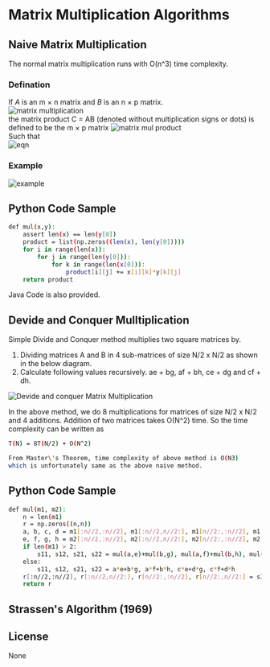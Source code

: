 # Matrix Multiplication Algorithms
## Naive Matrix Multiplication 
The normal matrix multiplication runs with O(n^3) time complexity. 
### Defination 
If *A* is an m × n matrix and *B* is an n × p matrix.  
![matrix multiplication](https://wikimedia.org/api/rest_v1/media/math/render/svg/9196c0c24ad20c3b18582bc78785fa405d91c7c3)  
the matrix product C = AB (denoted without multiplication signs or dots) is defined to be the m × p matrix
![matrix mul product](https://wikimedia.org/api/rest_v1/media/math/render/svg/7d3ce5d06e84e1a8575ce6f1d47a90d006baf628)  
Such that  
![eqn](https://wikimedia.org/api/rest_v1/media/math/render/svg/ee372c649dea0a05bf1ace77c9d6faf051d9cc8d)  
### Example
![example](https://www.mathwarehouse.com/algebra/matrix/images/matrix-multiplication/dimensions-of-product-matrix-v2.webp)

## Python Code Sample

```sh
def mul(x,y):	
	assert len(x) == len(y[0])
	product = list(np.zeros((len(x), len(y[0]))))
	for i in range(len(x)):
		for j in range(len(y[0])):
			for k in range(len(x[0])):
				product[i][j] += x[i][k]*y[k][j]
	return product
```

Java Code is also provided.

## Devide and Conquer Mulltiplication
Simple Divide and Conquer method multiplies two square matrices by.
1) Dividing matrices A and B in 4 sub-matrices of size N/2 x N/2 as shown in the below diagram.
2) Calculate following values recursively. ae + bg, af + bh, ce + dg and cf + dh.

![Devide and conquer Matrix Multiplication](https://media.geeksforgeeks.org/wp-content/cdn-uploads/strassen_new.png)

In the above method, we do 8 multiplications for matrices of size N/2 x N/2 and 4 additions. Addition of two matrices takes O(N^2) time. So the time complexity can be written as
```sh
T(N) = 8T(N/2) + O(N^2)  

From Master\'s Theorem, time complexity of above method is O(N3)
which is unfortunately same as the above naive method.
```
## Python Code Sample
```sh
def mul(m1, m2):
	n = len(m1)
	r = np.zeros((n,n))
	a, b, c, d = m1[:n//2,:n//2], m1[:n//2,n//2:], m1[n//2:,:n//2], m1[n//2:,n//2:]
	e, f, g, h = m2[:n//2,:n//2], m2[:n//2,n//2:], m2[n//2:,:n//2], m2[n//2:,n//2:]
	if len(m1) > 2:			
		s11, s12, s21, s22 = mul(a,e)+mul(b,g), mul(a,f)+mul(b,h), mul(c,e)+mul(d,g), mul(c,f)+mul(d,h)
	else:
		s11, s12, s21, s22 = a*e+b*g, a*f+b*h, c*e+d*g, c*f+d*h
	r[:n//2,:n//2], r[:n//2,n//2:], r[n//2:,:n//2], r[n//2:,n//2:] = s11, s12, s21, s22
	return r
```

## Strassen's Algorithm (1969)

License
----

None
